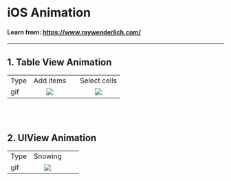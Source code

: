 # iOS Animation
#### Learn from: https://www.raywenderlich.com/

<hr/>

## 1. Table View Animation


|                  |                  |                  |                       |
| ---------------  |:----------------:|:----------------:| :--------------------:|
| Type             | Add items        |                  | Select cells          |
| gif  |![](https://github.com/EricZhang90/iOS-Animation/blob/master/TableView/tableViewAni.gif) | |![](https://github.com/EricZhang90/iOS-Animation/blob/master/TableView/tableViewAni2.gif) |

<br/><br/>
## 2. UIView Animation


|                  |                  |                  |                       |
| ---------------  |:----------------:|:----------------:| :--------------------:|
| Type             | Snowing          |                  |           |
| gif  |![](https://github.com/EricZhang90/iOS-Animation/blob/master/EmitterLayer_and_UIView/snowing.gif) | | |







